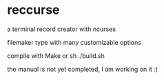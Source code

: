 # reccurse
a terminal record creator with ncurses

filemaker type with many customizable options

compile with 
Make or sh ./build.sh

the manual is not yet completed, I am working on it :)
